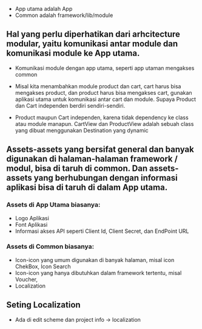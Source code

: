 
- App utama adalah App
- Common adalah framework/lib/module

## Hal yang perlu diperhatikan dari arhcitecture modular, yaitu komunikasi antar module dan komunikasi module ke App utama.

- Komunikasi module dengan app utama, seperti app utaman mengakses common
- Misal kita menambahkan module product dan cart, cart harus bisa mengakses product, dan product harus bisa mengakses cart, gunakan aplikasi utama untuk komunikasi antar cart dan module. Supaya Product dan Cart independen berdiri sendiri-sendiri.

- Product maupun Cart independen, karena tidak dependency ke class atau module manapun. CartView dan ProductView adalah sebuah class yang dibuat menggunakan Destination yang dynamic

## Assets-assets yang bersifat general dan banyak digunakan di halaman-halaman framework / modul, bisa di taruh di common. Dan assets-assets yang berhubungan dengan informasi aplikasi bisa di taruh di dalam App utama.

### Assets di App Utama biasanya:
* Logo Aplikasi
* Font Aplikasi
* Informasi akses API seperti Client Id, Client Secret, dan EndPoint URL

### Assets di Common biasanya:
* Icon-icon yang umum digunakan di banyak halaman, misal icon ChekBox, Icon Search 
* Icon-icon yang hanya dibutuhkan dalam framework tertentu, misal Voucher,
* Localization


## Seting Localization
* Ada di edit scheme dan project info -> localization
